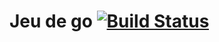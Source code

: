# Jeu de go [![Build Status](https://travis-ci.org/AlgoProjectH1/application.svg)](https://travis-ci.org/AlgoProjectH1/application)

